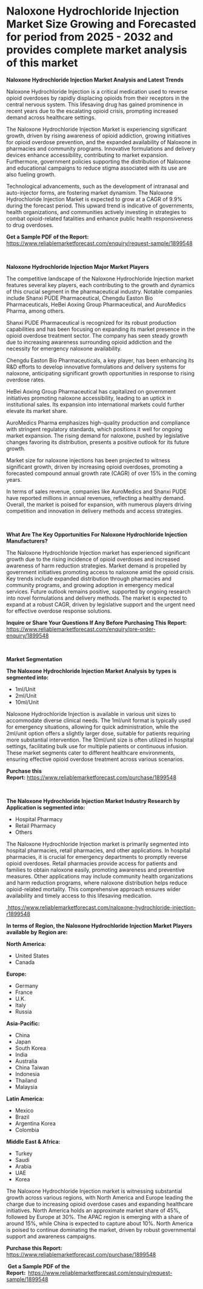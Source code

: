 <p><h1>Naloxone Hydrochloride Injection Market Size Growing and Forecasted for period from 2025 - 2032 and provides complete market analysis of this market</h1></p><p><strong>Naloxone Hydrochloride Injection Market Analysis and Latest Trends</strong></p>
<p><p>Naloxone Hydrochloride Injection is a critical medication used to reverse opioid overdoses by rapidly displacing opioids from their receptors in the central nervous system. This lifesaving drug has gained prominence in recent years due to the escalating opioid crisis, prompting increased demand across healthcare settings. </p><p>The Naloxone Hydrochloride Injection Market is experiencing significant growth, driven by rising awareness of opioid addiction, growing initiatives for opioid overdose prevention, and the expanded availability of Naloxone in pharmacies and community programs. Innovative formulations and delivery devices enhance accessibility, contributing to market expansion. Furthermore, government policies supporting the distribution of Naloxone and educational campaigns to reduce stigma associated with its use are also fueling growth. </p><p>Technological advancements, such as the development of intranasal and auto-injector forms, are fostering market dynamism. The Naloxone Hydrochloride Injection Market is expected to grow at a CAGR of 9.9% during the forecast period. This upward trend is indicative of governments, health organizations, and communities actively investing in strategies to combat opioid-related fatalities and enhance public health responsiveness to drug overdoses.</p></p>
<p><strong>Get a Sample PDF of the Report:&nbsp;</strong> <a href="https://www.reliablemarketforecast.com/enquiry/request-sample/1899548?utm_campaign=3495&utm_medium=2&utm_source=Github&utm_content=ia&utm_term=19042025&utm_id=naloxone-hydrochloride-injection">https://www.reliablemarketforecast.com/enquiry/request-sample/1899548</a></p>
<p>&nbsp;</p>
<p><strong>Naloxone Hydrochloride Injection Major Market Players</strong></p>
<p><p>The competitive landscape of the Naloxone Hydrochloride Injection market features several key players, each contributing to the growth and dynamics of this crucial segment in the pharmaceutical industry. Notable companies include Shanxi PUDE Pharmaceutical, Chengdu Easton Bio Pharmaceuticals, HeBei Aoxing Group Pharmaceutical, and AuroMedics Pharma, among others.</p><p>Shanxi PUDE Pharmaceutical is recognized for its robust production capabilities and has been focusing on expanding its market presence in the opioid overdose treatment sector. The company has seen steady growth due to increasing awareness surrounding opioid addiction and the necessity for emergency naloxone availability.</p><p>Chengdu Easton Bio Pharmaceuticals, a key player, has been enhancing its R&D efforts to develop innovative formulations and delivery systems for naloxone, anticipating significant growth opportunities in response to rising overdose rates. </p><p>HeBei Aoxing Group Pharmaceutical has capitalized on government initiatives promoting naloxone accessibility, leading to an uptick in institutional sales. Its expansion into international markets could further elevate its market share.</p><p>AuroMedics Pharma emphasizes high-quality production and compliance with stringent regulatory standards, which positions it well for ongoing market expansion. The rising demand for naloxone, pushed by legislative changes favoring its distribution, presents a positive outlook for its future growth.</p><p>Market size for naloxone injections has been projected to witness significant growth, driven by increasing opioid overdoses, promoting a forecasted compound annual growth rate (CAGR) of over 15% in the coming years. </p><p>In terms of sales revenue, companies like AuroMedics and Shanxi PUDE have reported millions in annual revenues, reflecting a healthy demand. Overall, the market is poised for expansion, with numerous players driving competition and innovation in delivery methods and access strategies.</p></p>
<p>&nbsp;</p>
<p><strong>What Are The Key Opportunities For Naloxone Hydrochloride Injection Manufacturers?</strong></p>
<p><p>The Naloxone Hydrochloride Injection market has experienced significant growth due to the rising incidence of opioid overdoses and increased awareness of harm reduction strategies. Market demand is propelled by government initiatives promoting access to naloxone amid the opioid crisis. Key trends include expanded distribution through pharmacies and community programs, and growing adoption in emergency medical services. Future outlook remains positive, supported by ongoing research into novel formulations and delivery methods. The market is expected to expand at a robust CAGR, driven by legislative support and the urgent need for effective overdose response solutions.</p></p>
<p><strong>Inquire or Share Your Questions If Any Before Purchasing This Report:</strong> <a href="https://www.reliablemarketforecast.com/enquiry/pre-order-enquiry/1899548?utm_campaign=3495&utm_medium=2&utm_source=Github&utm_content=ia&utm_term=19042025&utm_id=naloxone-hydrochloride-injection">https://www.reliablemarketforecast.com/enquiry/pre-order-enquiry/1899548</a></p>
<p>&nbsp;</p>
<p><strong>Market Segmentation</strong></p>
<p><strong>The Naloxone Hydrochloride Injection Market Analysis by types is segmented into:</strong></p>
<p><ul><li>1ml/Unit</li><li>2ml/Unit</li><li>10ml/Unit</li></ul></p>
<p><p>Naloxone Hydrochloride Injection is available in various unit sizes to accommodate diverse clinical needs. The 1ml/unit format is typically used for emergency situations, allowing for quick administration, while the 2ml/unit option offers a slightly larger dose, suitable for patients requiring more substantial intervention. The 10ml/unit size is often utilized in hospital settings, facilitating bulk use for multiple patients or continuous infusion. These market segments cater to different healthcare environments, ensuring effective opioid overdose treatment across various scenarios.</p></p>
<p><strong>Purchase this Report:&nbsp;</strong><a href="https://www.reliablemarketforecast.com/purchase/1899548?utm_campaign=3495&utm_medium=2&utm_source=Github&utm_content=ia&utm_term=19042025&utm_id=naloxone-hydrochloride-injection">https://www.reliablemarketforecast.com/purchase/1899548</a></p>
<p>&nbsp;</p>
<p><strong>The Naloxone Hydrochloride Injection Market Industry Research by Application is segmented into:</strong></p>
<p><ul><li>Hospital Pharmacy</li><li>Retail Pharmacy</li><li>Others</li></ul></p>
<p><p>The Naloxone Hydrochloride Injection market is primarily segmented into hospital pharmacies, retail pharmacies, and other applications. In hospital pharmacies, it is crucial for emergency departments to promptly reverse opioid overdoses. Retail pharmacies provide access for patients and families to obtain naloxone easily, promoting awareness and preventive measures. Other applications may include community health organizations and harm reduction programs, where naloxone distribution helps reduce opioid-related mortality. This comprehensive approach ensures wider availability and timely access to this lifesaving medication.</p></p>
<p><a href="https://www.reliablemarketforecast.com/naloxone-hydrochloride-injection-r1899548?utm_campaign=3495&utm_medium=2&utm_source=Github&utm_content=ia&utm_term=19042025&utm_id=naloxone-hydrochloride-injection">&nbsp;https://www.reliablemarketforecast.com/naloxone-hydrochloride-injection-r1899548</a></p>
<p><strong>In terms of Region, the Naloxone Hydrochloride Injection Market Players available by Region are:</strong></p>
<p>
    <p> <strong> North America: </strong>
        <ul>
            <li>United States</li>
            <li>Canada</li>
        </ul>
        </p> 
    <p> <strong> Europe: </strong>
        <ul>
            <li>Germany</li>
            <li>France</li>
            <li>U.K.</li>
            <li>Italy</li>
            <li>Russia</li>
        </ul>
        </p> 
    <p> <strong> Asia-Pacific: </strong>
        <ul>
            <li>China</li>
            <li>Japan</li>
            <li>South Korea</li>
            <li>India</li>
            <li>Australia</li>
            <li>China Taiwan</li>
            <li>Indonesia</li>
            <li>Thailand</li>
            <li>Malaysia</li>
        </ul>
        </p> 
    <p> <strong> Latin America: </strong>
        <ul>
            <li>Mexico</li>
            <li>Brazil</li>
            <li>Argentina Korea</li>
            <li>Colombia</li>
        </ul>
        </p> 
    <p> <strong> Middle East & Africa: </strong>
        <ul>
            <li>Turkey</li>
            <li>Saudi</li>
            <li>Arabia</li>
            <li>UAE</li>
            <li>Korea</li>
        </ul>
    </p>
    </p>
<p><p>The Naloxone Hydrochloride Injection market is witnessing substantial growth across various regions, with North America and Europe leading the charge due to increasing opioid overdose cases and expanding healthcare initiatives. North America holds an approximate market share of 45%, followed by Europe at 30%. The APAC region is emerging with a share of around 15%, while China is expected to capture about 10%. North America is poised to continue dominating the market, driven by robust governmental support and awareness campaigns.</p></p>
<p><strong>Purchase this Report: </strong><a href="https://www.reliablemarketforecast.com/purchase/1899548?utm_campaign=3495&utm_medium=2&utm_source=Github&utm_content=ia&utm_term=19042025&utm_id=naloxone-hydrochloride-injection">https://www.reliablemarketforecast.com/purchase/1899548</a></p>
<p>&nbsp;<strong>Get a Sample PDF of the Report:&nbsp;&nbsp;</strong><a href="https://www.reliablemarketforecast.com/enquiry/request-sample/1899548?utm_campaign=3495&utm_medium=2&utm_source=Github&utm_content=ia&utm_term=19042025&utm_id=naloxone-hydrochloride-injection">https://www.reliablemarketforecast.com/enquiry/request-sample/1899548</a></p>
<p><strong></strong></p>
<p><p></p><p></p><p></p></p>